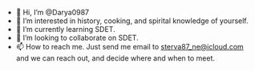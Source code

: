 - 👋 Hi, I’m @Darya0987
- 👀 I’m interested in history, cooking, and spirital knowledge of yourself.
- 🌱 I’m currently learning SDET.
- 💞️ I’m looking to collaborate on SDET.
- 📫 How to reach me. Just send me email to sterva87_ne@icloud.com and we can reach out, and decide where and when to meet.

<!---
Darya0987/Darya0987 is a ✨ special ✨ repository because its `README.md` (this file) appears on your GitHub profile.
You can click the Preview link to take a look at your changes.
--->

